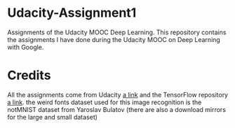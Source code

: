 # Udacity-Assignment1

Assignments of the Udacity MOOC Deep Learning. This repository contains the assignments I have done during the Udacity MOOC on Deep Learning with Google. 

# Credits
All the assignments come from Udacity [a link](https://github.com/tensorflow/tensorflow/blob/master/tensorflow/examples/udacity/1_notmnist.ipynb) and the TensorFlow repository [a link](https://github.com/tensorflow/tensorflow/tree/master/tensorflow/examples/udacity). 
the weird fonts dataset used for this image recognition is the notMNIST dataset from Yaroslav Bulatov (there are also a download mirrors for the large and small dataset)
